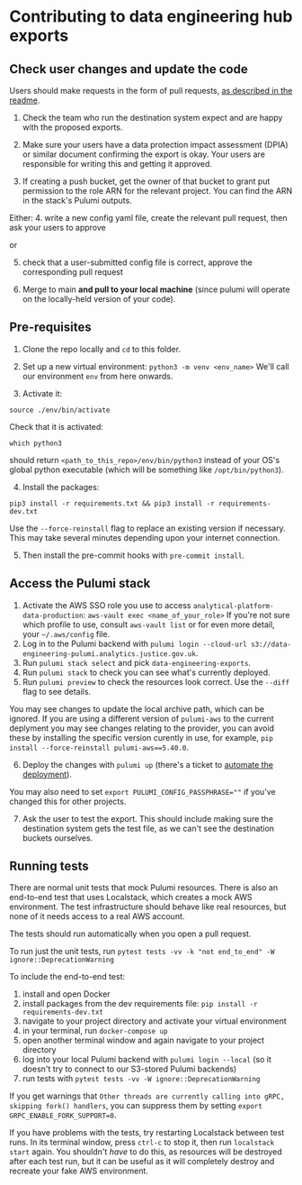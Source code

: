 # Contributing to data engineering hub exports

## Check user changes and update the code

Users should make requests in the form of pull requests, [as described in the readme](README.md).

1. Check the team who run the destination system expect and are happy with the proposed exports.

2. Make sure your users have a data protection impact assessment (DPIA) or similar document confirming the export is okay. Your users are responsible for writing this and getting it approved.

3. If creating a push bucket, get the owner of that bucket to grant put permission to the role ARN for the relevant project. You can find the ARN in the stack's Pulumi outputs.

Either:
4. write a new config yaml file, create the relevant pull request, then ask your users to approve

or

5. check that a user-submitted config file is correct, approve the corresponding pull request

6. Merge to main **and pull to your local machine** (since pulumi will operate on the locally-held version of your code).

## Pre-requisites

1. Clone the repo locally and `cd` to this folder.

2. Set up a new virtual environment:
`python3 -m venv <env_name>`
We'll call our environment `env` from here onwards.

3. Activate it:

`source ./env/bin/activate`

Check that it is activated:

`which python3`

should return `<path_to_this_repo>/env/bin/python3` instead of your OS's global python executable (which will be something like `/opt/bin/python3`).

4. Install the packages:

`pip3 install -r requirements.txt && pip3 install -r requirements-dev.txt`

Use the `--force-reinstall` flag to replace an existing version if necessary.  This may take several minutes depending upon your internet connection.

5. Then install the pre-commit hooks with `pre-commit install`.

## Access the Pulumi stack

1. Activate the AWS SSO role you use to access `analytical-platform-data-production`:
    `aws-vault exec <name_of_your_role>`
   If you're not sure which profile to use, consult `aws-vault list` or for even more detail, your `~/.aws/config` file.
3. Log in to the Pulumi backend with `pulumi login --cloud-url s3://data-engineering-pulumi.analytics.justice.gov.uk`.
4. Run `pulumi stack select` and pick `data-engineering-exports`.
5. Run `pulumi stack` to check you can see what's currently deployed.
6. Run `pulumi preview` to check the resources look correct. Use the `--diff` flag to see details.

You may see changes to update the local archive path, which can be ignored. If you are using a different version of `pulumi-aws` to the current deplyment you may see changes relating to the provider, you can avoid these by installing the specific version curently in use, for example, `pip install --force-reinstall pulumi-aws==5.40.0`.


6. Deploy the changes with `pulumi up` (there's a ticket to [automate the deployment](https://dsdmoj.atlassian.net/browse/PDE-1441)).

You may also need to set `export PULUMI_CONFIG_PASSPHRASE=""` if you've changed this for other projects.

7. Ask the user to test the export. This should include making sure the destination system gets the test file, as we can't see the destination buckets ourselves.

## Running tests

There are normal unit tests that mock Pulumi resources. There is also an end-to-end test that uses Localstack, which creates a mock AWS environment. The test infrastructure should behave like real resources, but none of it needs access to a real AWS account.

The tests should run automatically when you open a pull request.

To run just the unit tests, run `pytest tests -vv -k "not end_to_end" -W ignore::DeprecationWarning`

To include the end-to-end test:

1. install and open Docker
2. install packages from the dev requirements file: `pip install -r requirements-dev.txt`
3. navigate to your project directory and activate your virtual environment
4. in your terminal, run `docker-compose up`
5. open another terminal window and again navigate to your project directory
6. log into your local Pulumi backend with `pulumi login --local` (so it doesn't try to connect to our S3-stored Pulumi backends)
7. run tests with `pytest tests -vv -W ignore::DeprecationWarning`

If you get warnings that `Other threads are currently calling into gRPC, skipping fork() handlers`, you can suppress them by setting `export GRPC_ENABLE_FORK_SUPPORT=0`.

If you have problems with the tests, try restarting Localstack between test runs. In its terminal window, press `ctrl-c` to stop it, then run `localstack start` again. You shouldn't _have_ to do this, as resources will be destroyed after each test run, but it can be useful as it will completely destroy and recreate your fake AWS environment.
